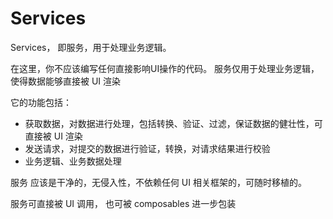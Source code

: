 # Services

Services， 即服务，用于处理业务逻辑。

在这里，你不应该编写任何直接影响UI操作的代码。
服务仅用于处理业务逻辑，使得数据能够直接被 UI 渲染

它的功能包括：

- 获取数据，对数据进行处理，包括转换、验证、过滤，保证数据的健壮性，可直接被 UI 渲染
- 发送请求，对提交的数据进行验证，转换，对请求结果进行校验
- 业务逻辑、业务数据处理

服务 应该是干净的，无侵入性，不依赖任何 UI 相关框架的，可随时移植的。

服务可直接被 UI 调用， 也可被 composables 进一步包装
